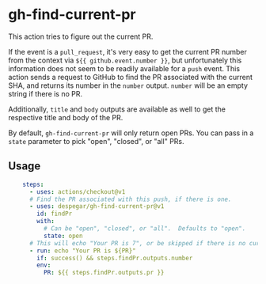 # gh-find-current-pr

This action tries to figure out the current PR.

If the event is a `pull_request`, it's very easy to get the current PR number
from the context via `${{ github.event.number }}`, but unfortunately this
information does not seem to be readily available for a `push` event.  This
action sends a request to GitHub to find the PR associated with the current SHA,
and returns its number in the `number` output. `number` will be an empty string if there is no
PR.

Additionally, `title` and `body` outputs are available as well to get the respective title and body of the PR.

By default, `gh-find-current-pr` will only return open PRs.  You can pass in a
`state` parameter to pick "open", "closed", or "all" PRs.

## Usage

```yaml
    steps:
      - uses: actions/checkout@v1
      # Find the PR associated with this push, if there is one.
      - uses: despegar/gh-find-current-pr@v1
        id: findPr
        with:
          # Can be "open", "closed", or "all".  Defaults to "open".
          state: open
      # This will echo "Your PR is 7", or be skipped if there is no current PR.
      - run: echo "Your PR is ${PR}"
        if: success() && steps.findPr.outputs.number
        env:
          PR: ${{ steps.findPr.outputs.pr }}
```
